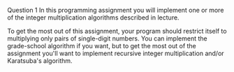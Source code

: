 Question 1
In this programming assignment you will implement one or more of the integer multiplication algorithms described in lecture.

To get the most out of this assignment, your program should restrict itself to multiplying only pairs of single-digit numbers.  You can implement the grade-school algorithm if you want, but to get the most out of the assignment you'll want to implement recursive integer multiplication and/or Karatsuba's algorithm.

